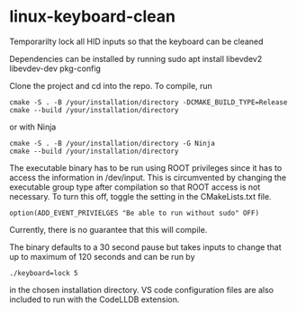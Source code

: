 # linux-keyboard-clean
Temporarilty lock all HID inputs so that the keyboard can be cleaned

Dependencies can be installed by running
	sudo apt install libevdev2 libevdev-dev pkg-config

Clone the project and cd into the repo. To compile, run
	
	cmake -S . -B /your/installation/directory -DCMAKE_BUILD_TYPE=Release
	cmake --build /your/installation/directory

or with Ninja
	
	cmake -S . -B /your/installation/directory -G Ninja
	cmake --build /your/installation/directory

The executable binary has to be run using ROOT privileges since it has to access the information in /dev/input. This is circumvented by changing the executable group type after compilation so that ROOT access is not necessary. To turn this off, toggle the setting in the CMakeLists.txt file.
	
	option(ADD_EVENT_PRIVIELGES "Be able to run without sudo" OFF)

Currently, there is no guarantee that this will compile.

The binary defaults to a 30 second pause but takes inputs to change that up to maximum of 120 seconds and can be run by

    ./keyboard=lock 5

in the chosen installation directory. VS code configuration files are also included to run with the CodeLLDB extension.
